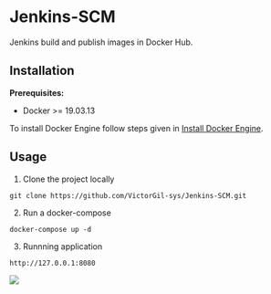 # Jenkins-SCM

Jenkins build and publish images in Docker Hub.

## Installation

**Prerequisites:**
- Docker >= 19.03.13

To install Docker Engine follow steps given in [Install Docker Engine](https://docs.docker.com/engine/install/).

## Usage

1. Clone the project locally

```
git clone https://github.com/VictorGil-sys/Jenkins-SCM.git
```

2. Run a docker-compose

```
docker-compose up -d
```

3. Runnning application

```
http://127.0.0.1:8080
```

![](https://github.com/VictorGil-sys/Jenkins-SCM/blob/main/images/1-Jenkins_started.png)